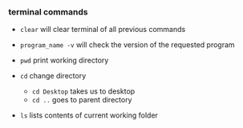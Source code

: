 ### terminal commands

* `clear` will clear terminal of all previous commands

* `program_name -v` will check the version of the requested program

* `pwd` print working directory

* `cd` change directory  
    * `cd Desktop` takes us to desktop
    * `cd ..` goes to parent directory

* `ls` lists contents of current working folder